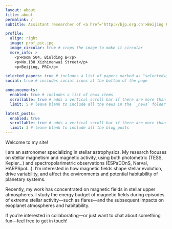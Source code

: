 ```yaml
---
layout: about
title: about
permalink: /
subtitle: Assistant researcher of <a href='http://bjp.org.cn'>Beijing Planetarium</a>

profile:
  align: right
  image: prof_pic.jpg
  image_circular: true # crops the image to make it circular
  more_info: >
    <p>Room 504, Biulding B</p>
    <p>No.138 Xizhimenwai Street</p>
    <p>Beijing, PRC</p>

selected_papers: true # includes a list of papers marked as "selected={true}"
social: true # includes social icons at the bottom of the page

announcements:
  enabled: true # includes a list of news items
  scrollable: true # adds a vertical scroll bar if there are more than 3 news items
  limit: 5 # leave blank to include all the news in the `_news` folder

latest_posts:
  enabled: true
  scrollable: true # adds a vertical scroll bar if there are more than 3 new posts items
  limit: 3 # leave blank to include all the blog posts
---
```


Welcome to my site!

I am an astronomer specializing in stellar astrophysics. My research focuses on stellar magnetism and magnetic activity, using both photometric (TESS, Kepler...) and spectropolarimetric observations (ESPaDOnS, Narval, HARPSpol...). I’m interested in how magnetic fields shape stellar evolution, drive variability, and affect the environments and potential habitability of planetary systems.

Recently, my work has concentrated on magnetic fields in stellar upper atmospheres. I study the energy budget of magnetic fields during episodes of extreme stellar activity—such as flares—and the subsequent impacts on exoplanet atmospheres and habitability.

If you’re interested in collaborating—or just want to chat about something fun—feel free to get in touch!